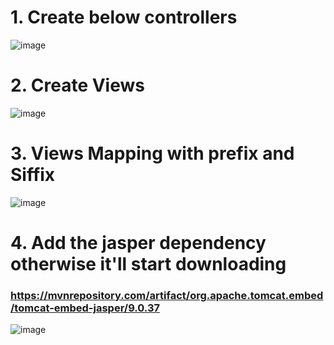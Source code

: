 # 1. Create below controllers

   ![image](https://user-images.githubusercontent.com/35370115/197742610-17a6f994-1ef7-4f8b-a654-0a9104dfbc11.png)

# 2. Create Views

   ![image](https://user-images.githubusercontent.com/35370115/197743005-6e017458-b4ec-4437-aada-ce4b20e61f84.png)

# 3. Views Mapping with prefix and Siffix

   ![image](https://user-images.githubusercontent.com/35370115/197743256-3e1371a8-e515-4464-aa30-8e011c4ede88.png)


# 4. Add the jasper dependency otherwise it'll start downloading 

   ### https://mvnrepository.com/artifact/org.apache.tomcat.embed/tomcat-embed-jasper/9.0.37

   ![image](https://user-images.githubusercontent.com/35370115/197743428-c22a1c3f-2f40-41af-8220-19dc8710ebca.png)

